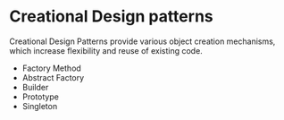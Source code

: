 # Creational Design patterns

Creational Design Patterns provide various object creation mechanisms, which increase flexibility
and reuse of existing code.

- Factory Method
- Abstract Factory
- Builder
- Prototype
- Singleton

